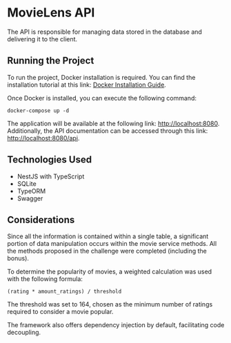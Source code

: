 # MovieLens API

The API is responsible for managing data stored in the database and delivering it to the client.

## Running the Project

To run the project, Docker installation is required. You can find the installation tutorial at this link: [Docker Installation Guide](https://docs.docker.com/engine/install/).

Once Docker is installed, you can execute the following command:

```shell
docker-compose up -d
```

The application will be available at the following link: [http://localhost:8080](http://localhost:8080). Additionally, the API documentation can be accessed through this link: [http://localhost:8080/api](http://localhost:8080/api).

## Technologies Used

- NestJS with TypeScript
- SQLite
- TypeORM
- Swagger

## Considerations

Since all the information is contained within a single table, a significant portion of data manipulation occurs within the movie service methods. All the methods proposed in the challenge were completed (including the bonus).

To determine the popularity of movies, a weighted calculation was used with the following formula:

```shell
(rating * amount_ratings) / threshold
```

The threshold was set to 164, chosen as the minimum number of ratings required to consider a movie popular.

The framework also offers dependency injection by default, facilitating code decoupling.